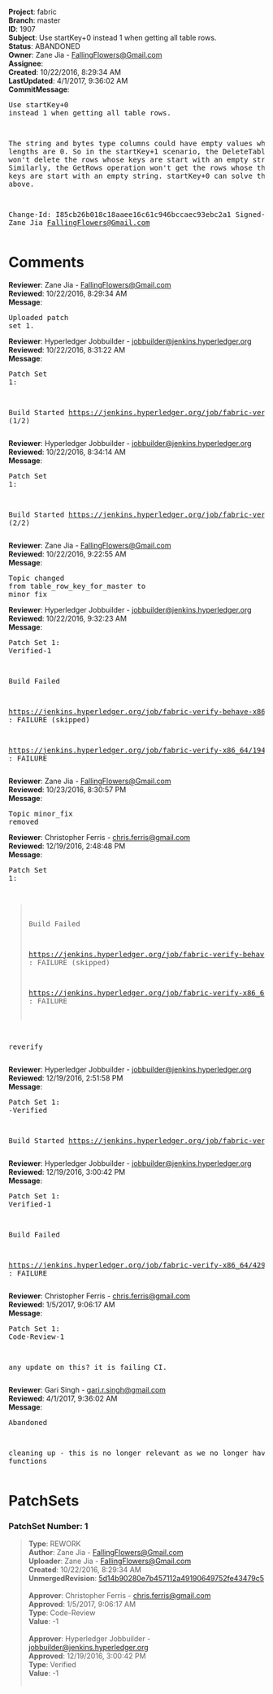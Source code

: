 <strong>Project</strong>: fabric<br><strong>Branch</strong>: master<br><strong>ID</strong>: 1907<br><strong>Subject</strong>: Use startKey+0 instead 1 when getting all table rows.<br><strong>Status</strong>: ABANDONED<br><strong>Owner</strong>: Zane Jia - FallingFlowers@Gmail.com<br><strong>Assignee</strong>:<br><strong>Created</strong>: 10/22/2016, 8:29:34 AM<br><strong>LastUpdated</strong>: 4/1/2017, 9:36:02 AM<br><strong>CommitMessage</strong>:<br><pre>Use startKey+0 instead 1 when getting all table rows.

The string and bytes type columns could have empty values whose lengths
are 0.
So in the startKey+1 scenario, the DeleteTable operation won't delete
the rows whose keys are start with an empty string.
Similarly, the GetRows operation won't get the rows whose the fuzzy part
keys are start with an empty string.
startKey+0 can solve the two bugs above.

Change-Id: I85cb26b018c18aaee16c61c946bccaec93ebc2a1
Signed-off-by: Zane Jia <FallingFlowers@Gmail.com>
</pre><h1>Comments</h1><strong>Reviewer</strong>: Zane Jia - FallingFlowers@Gmail.com<br><strong>Reviewed</strong>: 10/22/2016, 8:29:34 AM<br><strong>Message</strong>: <pre>Uploaded patch set 1.</pre><strong>Reviewer</strong>: Hyperledger Jobbuilder - jobbuilder@jenkins.hyperledger.org<br><strong>Reviewed</strong>: 10/22/2016, 8:31:22 AM<br><strong>Message</strong>: <pre>Patch Set 1:

Build Started https://jenkins.hyperledger.org/job/fabric-verify-behave-x86_64/837/ (1/2)</pre><strong>Reviewer</strong>: Hyperledger Jobbuilder - jobbuilder@jenkins.hyperledger.org<br><strong>Reviewed</strong>: 10/22/2016, 8:34:14 AM<br><strong>Message</strong>: <pre>Patch Set 1:

Build Started https://jenkins.hyperledger.org/job/fabric-verify-x86_64/1940/ (2/2)</pre><strong>Reviewer</strong>: Zane Jia - FallingFlowers@Gmail.com<br><strong>Reviewed</strong>: 10/22/2016, 9:22:55 AM<br><strong>Message</strong>: <pre>Topic changed from table_row_key_for_master to minor_fix</pre><strong>Reviewer</strong>: Hyperledger Jobbuilder - jobbuilder@jenkins.hyperledger.org<br><strong>Reviewed</strong>: 10/22/2016, 9:32:23 AM<br><strong>Message</strong>: <pre>Patch Set 1: Verified-1

Build Failed 

https://jenkins.hyperledger.org/job/fabric-verify-behave-x86_64/837/ : FAILURE (skipped)

https://jenkins.hyperledger.org/job/fabric-verify-x86_64/1940/ : FAILURE</pre><strong>Reviewer</strong>: Zane Jia - FallingFlowers@Gmail.com<br><strong>Reviewed</strong>: 10/23/2016, 8:30:57 PM<br><strong>Message</strong>: <pre>Topic minor_fix removed</pre><strong>Reviewer</strong>: Christopher Ferris - chris.ferris@gmail.com<br><strong>Reviewed</strong>: 12/19/2016, 2:48:48 PM<br><strong>Message</strong>: <pre>Patch Set 1:

> Build Failed
 > 
 > https://jenkins.hyperledger.org/job/fabric-verify-behave-x86_64/837/
 > : FAILURE (skipped)
 > 
 > https://jenkins.hyperledger.org/job/fabric-verify-x86_64/1940/ :
 > FAILURE

reverify</pre><strong>Reviewer</strong>: Hyperledger Jobbuilder - jobbuilder@jenkins.hyperledger.org<br><strong>Reviewed</strong>: 12/19/2016, 2:51:58 PM<br><strong>Message</strong>: <pre>Patch Set 1: -Verified

Build Started https://jenkins.hyperledger.org/job/fabric-verify-x86_64/4299/</pre><strong>Reviewer</strong>: Hyperledger Jobbuilder - jobbuilder@jenkins.hyperledger.org<br><strong>Reviewed</strong>: 12/19/2016, 3:00:42 PM<br><strong>Message</strong>: <pre>Patch Set 1: Verified-1

Build Failed 

https://jenkins.hyperledger.org/job/fabric-verify-x86_64/4299/ : FAILURE</pre><strong>Reviewer</strong>: Christopher Ferris - chris.ferris@gmail.com<br><strong>Reviewed</strong>: 1/5/2017, 9:06:17 AM<br><strong>Message</strong>: <pre>Patch Set 1: Code-Review-1

any update on this? it is failing CI.</pre><strong>Reviewer</strong>: Gari Singh - gari.r.singh@gmail.com<br><strong>Reviewed</strong>: 4/1/2017, 9:36:02 AM<br><strong>Message</strong>: <pre>Abandoned

cleaning up - this is no longer relevant as we no longer have these functions</pre><h1>PatchSets</h1><h3>PatchSet Number: 1</h3><blockquote><strong>Type</strong>: REWORK<br><strong>Author</strong>: Zane Jia - FallingFlowers@Gmail.com<br><strong>Uploader</strong>: Zane Jia - FallingFlowers@Gmail.com<br><strong>Created</strong>: 10/22/2016, 8:29:34 AM<br><strong>UnmergedRevision</strong>: [5d14b90280e7b457112a49190649752fe43479c5](https://github.com/hyperledger-gerrit-archive/fabric/commit/5d14b90280e7b457112a49190649752fe43479c5)<br><br><strong>Approver</strong>: Christopher Ferris - chris.ferris@gmail.com<br><strong>Approved</strong>: 1/5/2017, 9:06:17 AM<br><strong>Type</strong>: Code-Review<br><strong>Value</strong>: -1<br><br><strong>Approver</strong>: Hyperledger Jobbuilder - jobbuilder@jenkins.hyperledger.org<br><strong>Approved</strong>: 12/19/2016, 3:00:42 PM<br><strong>Type</strong>: Verified<br><strong>Value</strong>: -1<br><br></blockquote>